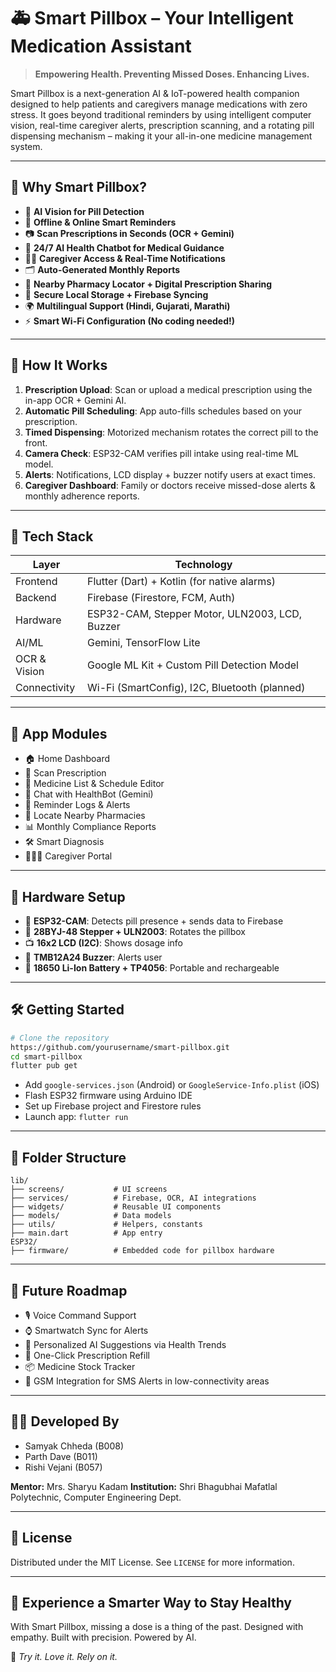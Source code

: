 # 🚑 Smart Pillbox – Your Intelligent Medication Assistant

> **Empowering Health. Preventing Missed Doses. Enhancing Lives.**

Smart Pillbox is a next-generation AI & IoT-powered health companion designed to help patients and caregivers manage medications with zero stress. It goes beyond traditional reminders by using intelligent computer vision, real-time caregiver alerts, prescription scanning, and a rotating pill dispensing mechanism – making it your all-in-one medicine management system.

---

## 🌟 Why Smart Pillbox?

- 🧠 **AI Vision for Pill Detection**
- 🔔 **Offline & Online Smart Reminders**
- 📷 **Scan Prescriptions in Seconds (OCR + Gemini)**
- 💬 **24/7 AI Health Chatbot for Medical Guidance**
- 🧑‍⚕️ **Caregiver Access & Real-Time Notifications**
- 🗂️ **Auto-Generated Monthly Reports**
- 🏥 **Nearby Pharmacy Locator + Digital Prescription Sharing**
- 🔐 **Secure Local Storage + Firebase Syncing**
- 🌍 **Multilingual Support (Hindi, Gujarati, Marathi)**
- ⚡ **Smart Wi-Fi Configuration (No coding needed!)**

---

## 🧪 How It Works

1. **Prescription Upload**: Scan or upload a medical prescription using the in-app OCR + Gemini AI.
2. **Automatic Pill Scheduling**: App auto-fills schedules based on your prescription.
3. **Timed Dispensing**: Motorized mechanism rotates the correct pill to the front.
4. **Camera Check**: ESP32-CAM verifies pill intake using real-time ML model.
5. **Alerts**: Notifications, LCD display + buzzer notify users at exact times.
6. **Caregiver Dashboard**: Family or doctors receive missed-dose alerts & monthly adherence reports.

---

## 🧰 Tech Stack

| Layer        | Technology                                     |
| ------------ | ---------------------------------------------- |
| Frontend     | Flutter (Dart) + Kotlin (for native alarms)    |
| Backend      | Firebase (Firestore, FCM, Auth)                |
| Hardware     | ESP32-CAM, Stepper Motor, ULN2003, LCD, Buzzer |
| AI/ML        | Gemini, TensorFlow Lite                        |
| OCR & Vision | Google ML Kit + Custom Pill Detection Model    |
| Connectivity | Wi-Fi (SmartConfig), I2C, Bluetooth (planned)  |

---

## 📱 App Modules

- 🏠 Home Dashboard
- 📸 Scan Prescription
- 💊 Medicine List & Schedule Editor
- 🤖 Chat with HealthBot (Gemini)
- 🔔 Reminder Logs & Alerts
- 📍 Locate Nearby Pharmacies
- 📊 Monthly Compliance Reports
- 🛠️ Smart Diagnosis
- 👨‍👩‍👧 Caregiver Portal

---

## 🔧 Hardware Setup

- 🔌 **ESP32-CAM**: Detects pill presence + sends data to Firebase
- 🔄 **28BYJ-48 Stepper + ULN2003**: Rotates the pillbox
- 📺 **16x2 LCD (I2C)**: Shows dosage info
- 📣 **TMB12A24 Buzzer**: Alerts user
- 🔋 **18650 Li-Ion Battery + TP4056**: Portable and rechargeable

---

## 🛠️ Getting Started

```bash
# Clone the repository
https://github.com/yourusername/smart-pillbox.git
cd smart-pillbox
flutter pub get
```

- Add `google-services.json` (Android) or `GoogleService-Info.plist` (iOS)
- Flash ESP32 firmware using Arduino IDE
- Set up Firebase project and Firestore rules
- Launch app: `flutter run`

---

## 📁 Folder Structure

```
lib/
├── screens/           # UI screens
├── services/          # Firebase, OCR, AI integrations
├── widgets/           # Reusable UI components
├── models/            # Data models
├── utils/             # Helpers, constants
├── main.dart          # App entry
ESP32/
├── firmware/          # Embedded code for pillbox hardware
```

---

## 🔮 Future Roadmap

- 🎙️ Voice Command Support
- ⌚ Smartwatch Sync for Alerts
- 🧬 Personalized AI Suggestions via Health Trends
- 🛒 One-Click Prescription Refill
- 📦 Medicine Stock Tracker
- 📡 GSM Integration for SMS Alerts in low-connectivity areas

---

## 👨‍💻 Developed By

- Samyak Chheda (B008)
- Parth Dave (B011)
- Rishi Vejani (B057)

**Mentor:** Mrs. Sharyu Kadam
**Institution:** Shri Bhagubhai Mafatlal Polytechnic, Computer Engineering Dept.

---

## 📜 License

Distributed under the MIT License. See `LICENSE` for more information.

---

## 🌈 Experience a Smarter Way to Stay Healthy

With Smart Pillbox, missing a dose is a thing of the past. Designed with empathy. Built with precision. Powered by AI.

🎯 _Try it. Love it. Rely on it._
